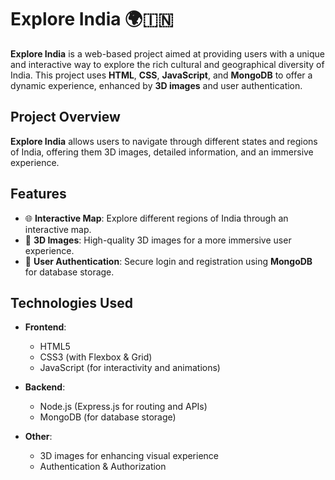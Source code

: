 # Explore India 🌍🇮🇳

**Explore India** is a web-based project aimed at providing users with a unique and interactive way to explore the rich cultural and geographical diversity of India. This project uses **HTML**, **CSS**, **JavaScript**, and **MongoDB** to offer a dynamic experience, enhanced by **3D images** and user authentication.


## Project Overview

**Explore India** allows users to navigate through different states and regions of India, offering them 3D images, detailed information, and an immersive experience.

## Features

- 🌐 **Interactive Map**: Explore different regions of India through an interactive map.
- 🎨 **3D Images**: High-quality 3D images for a more immersive user experience.
- 🔑 **User Authentication**: Secure login and registration using **MongoDB** for database storage.

  
## Technologies Used

- **Frontend**: 
  - HTML5
  - CSS3 (with Flexbox & Grid)
  - JavaScript (for interactivity and animations)
  
- **Backend**: 
  - Node.js (Express.js for routing and APIs)
  - MongoDB (for database storage)

- **Other**: 
  - 3D images for enhancing visual experience
  - Authentication & Authorization
